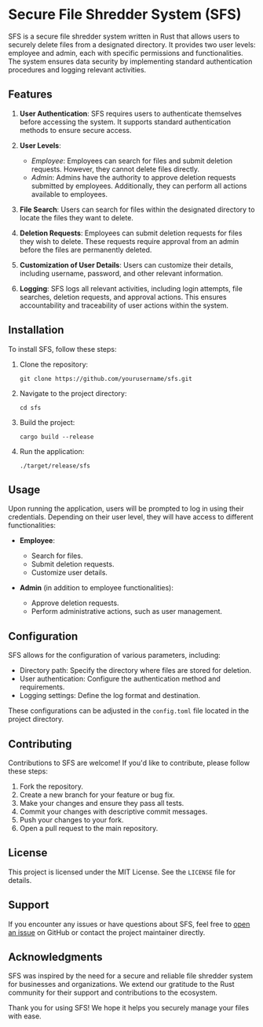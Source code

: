 # Secure File Shredder System (SFS)

SFS is a secure file shredder system written in Rust that allows users to securely delete files from a designated directory. It provides two user levels: employee and admin, each with specific permissions and functionalities. The system ensures data security by implementing standard authentication procedures and logging relevant activities.

## Features

1. **User Authentication**: SFS requires users to authenticate themselves before accessing the system. It supports standard authentication methods to ensure secure access.

2. **User Levels**:
   - *Employee*: Employees can search for files and submit deletion requests. However, they cannot delete files directly.
   - *Admin*: Admins have the authority to approve deletion requests submitted by employees. Additionally, they can perform all actions available to employees.

3. **File Search**: Users can search for files within the designated directory to locate the files they want to delete.

4. **Deletion Requests**: Employees can submit deletion requests for files they wish to delete. These requests require approval from an admin before the files are permanently deleted.

5. **Customization of User Details**: Users can customize their details, including username, password, and other relevant information.

6. **Logging**: SFS logs all relevant activities, including login attempts, file searches, deletion requests, and approval actions. This ensures accountability and traceability of user actions within the system.

## Installation

To install SFS, follow these steps:

1. Clone the repository:
   ```
   git clone https://github.com/yourusername/sfs.git
   ```

2. Navigate to the project directory:
   ```
   cd sfs
   ```

3. Build the project:
   ```
   cargo build --release
   ```

4. Run the application:
   ```
   ./target/release/sfs
   ```

## Usage

Upon running the application, users will be prompted to log in using their credentials. Depending on their user level, they will have access to different functionalities:

- **Employee**:
  - Search for files.
  - Submit deletion requests.
  - Customize user details.

- **Admin** (in addition to employee functionalities):
  - Approve deletion requests.
  - Perform administrative actions, such as user management.

## Configuration

SFS allows for the configuration of various parameters, including:
- Directory path: Specify the directory where files are stored for deletion.
- User authentication: Configure the authentication method and requirements.
- Logging settings: Define the log format and destination.

These configurations can be adjusted in the `config.toml` file located in the project directory.

## Contributing

Contributions to SFS are welcome! If you'd like to contribute, please follow these steps:

1. Fork the repository.
2. Create a new branch for your feature or bug fix.
3. Make your changes and ensure they pass all tests.
4. Commit your changes with descriptive commit messages.
5. Push your changes to your fork.
6. Open a pull request to the main repository.

## License

This project is licensed under the MIT License. See the `LICENSE` file for details.

## Support

If you encounter any issues or have questions about SFS, feel free to [open an issue](https://github.com/yourusername/sfs/issues) on GitHub or contact the project maintainer directly.

## Acknowledgments

SFS was inspired by the need for a secure and reliable file shredder system for businesses and organizations. We extend our gratitude to the Rust community for their support and contributions to the ecosystem.

Thank you for using SFS! We hope it helps you securely manage your files with ease.
